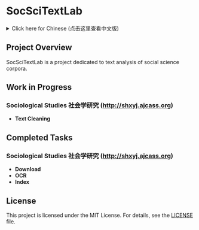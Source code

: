 # SocSciTextLab

<details>
<summary>Click here for Chinese (点击这里查看中文版)</summary>

## 项目简介
SocSciTextLab 是一个专注于对社会科学语料进行文本分析的项目。

## 进行中的工作
### 社会学研究 (http://shxyj.ajcass.org)
- **文本清洗**

## 已完成的工作
### 社会学研究 (http://shxyj.ajcass.org)
- **下载**
- **OCR**
- **索引**

## 许可证
本项目采用 MIT 许可证。详情请参阅 [LICENSE](LICENSE) 文件。

</details>

## Project Overview
SocSciTextLab is a project dedicated to text analysis of social science corpora.

## Work in Progress
### Sociological Studies 社会学研究 (http://shxyj.ajcass.org)
- **Text Cleaning**

## Completed Tasks
### Sociological Studies 社会学研究 (http://shxyj.ajcass.org)
- **Download**
- **OCR**
- **Index**

## License
This project is licensed under the MIT License. For details, see the [LICENSE](LICENSE) file.
